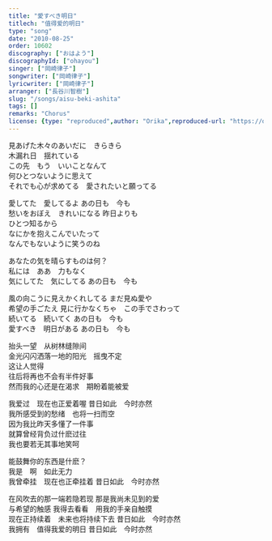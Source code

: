```yaml
---
title: "愛すべき明日"
titlech: "值得爱的明日"
type: "song"
date: "2010-08-25"
order: 10602
discography: ["おはよう"]
discographyId: ["ohayou"]
singer: ["岡崎律子"]
songwriter: ["岡崎律子"]
lyricwriter: ["岡崎律子"]
arranger: ["長谷川智樹"]
slug: "/songs/aisu-beki-ashita"
tags: []
remarks: "Chorus"
license: {type: "reproduced",author: "Orika",reproduced-url: "https://orikamushi.netlify.app/",reproduced-website: "織歌蟲網站"}
---
```


見あげた木々のあいだに　きらきら   
木漏れ日　揺れている   
この先　もう　いいことなんて  
 何ひとつないように思えて   
それでも心が求めてる　愛されたいと願ってる   
  
愛してた　愛してるよ あの日も　今も   
愁いをおぼえ　きれいになる 昨日よりも　  
ひとつ知るから   
なにかを抱えこんでいたって   
なんでもないように笑うのね   
  
あなたの気を晴らすものは何？   
私には　ああ　力もなく   
気にしてた　気にしてる あの日も　今も   
  
風の向こうに見えかくれしてる まだ見ぬ愛や　  
希望の手ごたえ 見に行かなくちゃ　この手でさわって   
続いてる　続いてく あの日も　今も   
愛すべき　明日がある あの日も　今も  

<!-- 翻译 -->

抬头一望　从树林缝隙间   
金光闪闪洒落一地的阳光　摇曳不定   
这让人觉得   
往后将再也不会有半件好事   
然而我的心还是在渴求　期盼着能被爱   
  
我爱过　现在也正爱着喔 昔日如此　今时亦然   
我所感受到的愁绪　也将一扫而空   
因为我比昨天多懂了一件事   
就算曾经背负过什麽过往   
我也要若无其事地笑呵   
  
能鼓舞你的东西是什麽？  
 我是　啊　如此无力   
我曾牵挂　现在也正牵挂着 昔日如此　今时亦然   
  
在风吹去的那一端若隐若现 那是我尚未见到的爱　  
与希望的触感 我得去看看　用我的手亲自触摸   
现在正持续着　未来也将持续下去 昔日如此　今时亦然   
我拥有　值得我爱的明日 昔日如此　今时亦然

